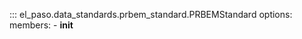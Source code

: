 <!--
SPDX-FileCopyrightText: 2025 GFZ Helmholtz Centre for Geosciences
SPDX-FileContributor: Bernhard Haas

SPDX-License-Identifier: Apache 2.0
-->

::: el_paso.data_standards.prbem_standard.PRBEMStandard
    options:
      members:
        - __init__